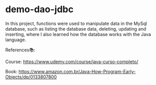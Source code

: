 # demo-dao-jdbc

In this project, functions were used to manipulate data in the MySql database, such as listing the database data, deleting, updating and inserting, where I also learned how the database works with the Java language.

References📚:

Course: https://www.udemy.com/course/java-curso-completo/

Book: https://www.amazon.com.br/Java-How-Program-Early-Objects/dp/0133807800
